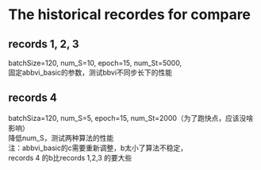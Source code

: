 # The historical recordes for compare  
## records 1, 2, 3  
batchSize=120, num_S=10, epoch=15, num_St=5000,  
固定abbvi_basic的参数，测试bbvi不同步长下的性能
## records 4  
batchSiza=120, num_S=5, epoch=15, num_St=2000（为了跑快点，应该没啥影响）  
降低num_S，测试两种算法的性能  
注：abbvi_basic的c需要重新调整，b太小了算法不稳定，  
records 4 的b比records 1,2,3 的要大些
